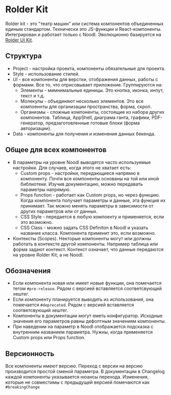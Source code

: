 # Rolder Kit

Rolder kit - это "театр машин" или система компонентов объединенных единым стандартом. Технически это JS-функции и React-компоненты. Интегрирован и работает только с Noodl. Эволюционно базируется на [Rolder UI Kit](https://www.figma.com/file/51SRzfDlj5WjH8C371fTil/Rolder-UI-kit-2.0-(Copy)?type=design&node-id=0-1&mode=design&t=vYH267ccIi3jpG0U-0).

## Структура

* Project - настройка проекта, компоненты обязательные для проекта.
* Style - использование стилей.
* UI - все компоненты для верстки, отображения данных, работы с формами. Все то, что отрисовывает приложение. Группируются на:
  * Элементы - мимнимальные единицы. Это кнопка, иконка, инпут, текст и т.д.
  * Молекулы - объединяют несколько элементов. Это все компоеннты для организации пространства, форма, скрол.
  * Организмы - сложные компоненты, состоящие из набора других компонентов. Таблица, AppShell, диаграма ганта, графики, PDF-генератор, предзаготовленные готовые блоки (форма авторизации).  
* Data - компоненты для получения и изменения данных бекенда.

## Общее для всех компонентов

* В параметры на уровне Noodl выводятся часто используемые настройки. Для случаев, когда этого не хватает есть:
  * Custom props - настройки, передающиеся напрямю в компоненту. Почти все компоненты основаны на той или иной библиотеке. Изучив документацию, можно передавать параметры напрямую.
  * Props function - работает как Custom props, но через функцию. Когда компонента получает параметры и данные, эта функция их принимает. Так можно менять параметры в зависимости от других параметров или от данных.
  * CSS Style - передается в любую компоенту и применяется, если это возможно.
  * CSS Class - можно задать CSS Definiton в Noodl и указать название класса. Компонента применит это, если возможно.
* Контексты (Scopes). Некторые компоненты могут или должны работать в контексте другой компоненты. Например таблица или форма задают контекст. Контекст означает, что данные передаются на уровне Rolder Kit, а не Noodl.

## Обозначения

* Если компонента новая или имеет новые функции, она помечается тегом `#pre-release`. Рядом с версией вставляется соответсвующий хештег.
* Если компоненту планируется выводить из использования, она помечается `#deprecated`. Рядом с версией вставляется соответсвующий хештег.
* Компоненты в документации могут еметь конфигуратор. Исходные значения его параметров равны дефолтным значениям компоненты.
* При наведении на параметр в Noodl отображается подсказка с внутренним названием параметра. Нужны, когда применяется Custom props или Props function.

## Версионность

Все компоненты имеют версию. Переход с версии на версию производится простой сменой параметра. В документации в Changelog каждой компоненты указывается нюансы перехода. Изменения, которые не совместимы с предыдущей версией помечаются как `#breakingChange`
